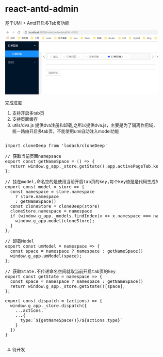 # react-antd-admin

基于UMI + Antd开启多Tab页功能

<img src="https://github.com/FourLeafClover/react-antd-admin/raw/master/src/assets/images/readme1.png" />

完成进度

1. 支持开启多tab页
2. 支持页面缓存
3. utils/dva.js 提供dva注册和卸载,之所以提供dva.js，主要是为了隔离作用域，统一路由开启多tab页，不能使用umi自动注入model功能
<pre>

import cloneDeep from 'lodash/cloneDeep'

// 获取当前页面namepsace
export const getNameSpace = () => {
  return window.g_app._store.getState().app.activePageTab.key;
};

// 挂在model,命名空的是使用当前开启tab页的key,每个key值是是代码生成的唯一值。保存store的作用于隔离。
export const model = store => {
  const namespace = store.namespace
    ? store.namespace
    : getNameSpace()
  const cloneStore = cloneDeep(store)
  cloneStore.namespace = namespace
  if (window.g_app._models.findIndex(x => x.namespace === namespace) < 0) {
    window.g_app.model(cloneStore);
  }
};

// 卸载Model
export const umModel = namespace => {
  const space = namespace ? namespace : getNameSpace()
  window.g_app.umModel(space);
};

// 获取State.不传递命名空间就取当前开启tab页的key
export const getState = namespace => {
  const space = namespace ? namespace : getNameSpace()
  return window.g_app._store.getState()[space];
};

export const dispatch = (actions) => {
  window.g_app._store.dispatch({
    ...actions,
    ...{
      type:`${getNameSpace()}/${actions.type}`
    }
  })
}

</pre>

4. 待开发
